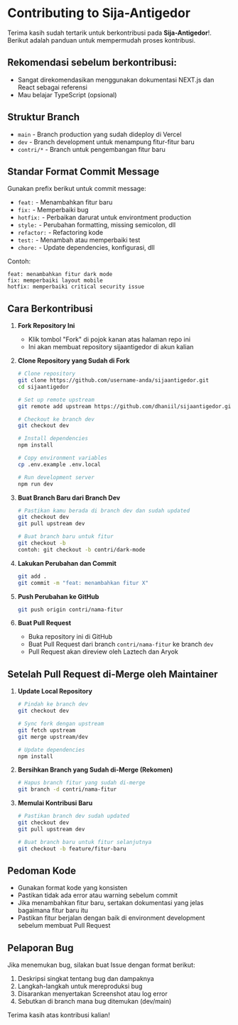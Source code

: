 # Contributing to Sija-Antigedor
Terima kasih sudah tertarik untuk berkontribusi pada **Sija-Antigedor**!. Berikut adalah panduan untuk mempermudah proses kontribusi.

## Rekomendasi sebelum berkontribusi:
- Sangat direkomendasikan menggunakan dokumentasi NEXT.js dan React sebagai referensi 
- Mau belajar TypeScript (opsional)

## Struktur Branch
- `main` - Branch production yang sudah dideploy di Vercel
- `dev` - Branch development untuk menampung fitur-fitur baru
- `contri/*` - Branch untuk pengembangan fitur baru

## Standar Format Commit Message
Gunakan prefix berikut untuk commit message:
- `feat:` - Menambahkan fitur baru
- `fix:` - Memperbaiki bug
- `hotfix:` - Perbaikan darurat untuk environtment production
- `style:` - Perubahan formatting, missing semicolon, dll
- `refactor:` - Refactoring kode
- `test:` - Menambah atau memperbaiki test
- `chore:` - Update dependencies, konfigurasi, dll

Contoh:
```
feat: menambahkan fitur dark mode
fix: memperbaiki layout mobile
hotfix: memperbaiki critical security issue
```

## Cara Berkontribusi
1. **Fork Repository Ini**
   - Klik tombol "Fork" di pojok kanan atas halaman repo ini
   - Ini akan membuat repository sijaantigedor di akun kalian

2. **Clone Repository yang Sudah di Fork**
   ```bash
   # Clone repository
   git clone https://github.com/username-anda/sijaantigedor.git
   cd sijaantigedor

   # Set up remote upstream
   git remote add upstream https://github.com/dhaniil/sijaantigedor.git

   # Checkout ke branch dev
   git checkout dev

   # Install dependencies
   npm install

   # Copy environment variables
   cp .env.example .env.local

   # Run development server
   npm run dev
   ```

3. **Buat Branch Baru dari Branch Dev**
   ```bash
   # Pastikan kamu berada di branch dev dan sudah updated
   git checkout dev
   git pull upstream dev

   # Buat branch baru untuk fitur
   git checkout -b 
   contoh: git checkout -b contri/dark-mode
   ```

4. **Lakukan Perubahan dan Commit**
   ```bash
   git add .
   git commit -m "feat: menambahkan fitur X"
   ```

5. **Push Perubahan ke GitHub**
   ```bash
   git push origin contri/nama-fitur
   ```

6. **Buat Pull Request**
   - Buka repository ini di GitHub
   - Buat Pull Request dari branch `contri/nama-fitur` ke branch `dev`
   - Pull Request akan direview oleh Laztech dan Aryok

## Setelah Pull Request di-Merge oleh Maintainer

1. **Update Local Repository**
   ```bash
   # Pindah ke branch dev
   git checkout dev

   # Sync fork dengan upstream
   git fetch upstream
   git merge upstream/dev

   # Update dependencies
   npm install
   ```

2. **Bersihkan Branch yang Sudah di-Merge (Rekomen)**
   ```bash
   # Hapus branch fitur yang sudah di-merge
   git branch -d contri/nama-fitur
   ```

3. **Memulai Kontribusi Baru**
   ```bash
   # Pastikan branch dev sudah updated
   git checkout dev
   git pull upstream dev

   # Buat branch baru untuk fitur selanjutnya
   git checkout -b feature/fitur-baru
   ```

## Pedoman Kode
- Gunakan format kode yang konsisten
- Pastikan tidak ada error atau warning sebelum commit
- Jika menambahkan fitur baru, sertakan dokumentasi yang jelas bagaimana fitur baru itu
- Pastikan fitur berjalan dengan baik di environment development sebelum membuat Pull Request

## Pelaporan Bug
Jika menemukan bug, silakan buat Issue dengan format berikut:
1. Deskripsi singkat tentang bug dan dampaknya
2. Langkah-langkah untuk mereproduksi bug
3. Disarankan menyertakan Screenshot atau log error
4. Sebutkan di branch mana bug ditemukan (dev/main)

Terima kasih atas kontribusi kalian!
